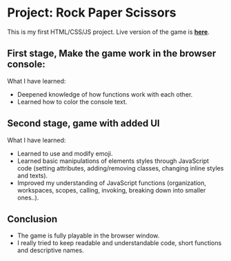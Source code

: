 # Project: Rock Paper Scissors

This is my first HTML/CSS/JS project. Live version of the game is __[here](https://cigmaian.github.io/GUN-FARMER-BEAR/)__.

## First stage, Make the game work in the browser console:

What I have learned:

- Deepened knowledge of how functions work with each other.
- Learned how to color the console text.

## Second stage, game with added UI

What I have learned:

-  Learned to use and modify emoji.
-  Learned basic manipulations of elements styles through JavaScript code (setting attributes, adding/removing classes, changing inline styles and texts).
-  Improved my understanding of JavaScript functions (organization, workspaces, scopes, calling, invoking, breaking down into smaller ones..).


## Conclusion

- The game is fully playable in the browser window.
- I really tried to keep readable and understandable code, short functions and descriptive names. 





